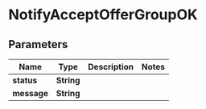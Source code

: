 # NotifyAcceptOfferGroupOK
## Parameters

| Name | Type | Description | Notes |
|------------ | ------------- | ------------- | -------------|
| **status** | **String** |  |   |
| **message** | **String** |  |   |

